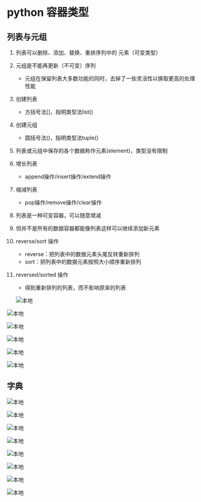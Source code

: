 ﻿# python 容器类型
## 列表与元组
1.  列表可以删除、添加、替换、重排序列中的
元素（可变类型）
2. 元组是不能再更新（不可变）序列
    * 元组在保留列表大多数功能的同时，去掉了一些灵活性以换取更高的处理性能
3. 创建列表
    * 方括号法[]，指明类型法list()
4. 创建元组
    * 圆括号法()，指明类型法tuple()
5. 列表或元组中保存的各个数据称作元素(element)，类型没有限制
6. 增长列表
    * append操作/insert操作/extend操作
7. 缩减列表
    * pop操作/remove操作/clear操作
8. 列表是一种可变容器，可以随意增减
9. 但并不是所有的数据容器都能像列表这样可以继续添加新元素
10. reverse/sort 操作
    * reverse：把列表中的数据元素头尾反转重新排列
    * sort：把列表中的数据元素按照大小顺序重新排列
11. reversed/sorted 操作
    * 得到重新排列的列表，而不影响原来的列表

    ![本地](<../../Document images/python/python basic/reversed _sorted 操作.png>)

![本地](<../../Document images/python/python basic/列表的方法.png>)

![本地](<../../Document images/python/python basic/列表和元组的操作.png>)

![本地](<../../Document images/python/python basic/索引和切片.png>)

![本地](<../../Document images/python/python basic/列表与元组示例.png>)

![本地](<../../Document images/python/python basic/查找和计算.png>)
## 字典
![本地](<../../Document images/python/python basic/字典简介.png>)

![本地](<../../Document images/python/python basic/创建字典.png>)

![本地](<../../Document images/python/python basic/创建字典2.png>)

![本地](<../../Document images/python/python basic/更新字典.png>)

![本地](<../../Document images/python/python basic/更新字典2.png>)

![本地](<../../Document images/python/python basic/访问字典数据项.png>)

![本地](<../../Document images/python/python basic/访问字典数据项2.png>)

![本地](<../../Document images/python/python basic/字典查找.png>)
